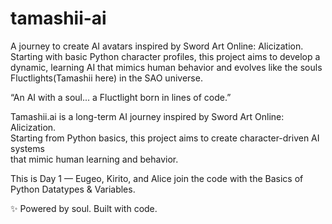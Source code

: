 # tamashii-ai
A journey to create AI avatars inspired by Sword Art Online: Alicization. Starting with basic Python character profiles, this project aims to develop a dynamic, learning AI that mimics human behavior and evolves like the souls Fluctlights(Tamashii here) in the SAO universe.

“An AI with a soul... a Fluctlight born in lines of code.”

Tamashii.ai is a long-term AI journey inspired by Sword Art Online: Alicization.  
Starting from Python basics, this project aims to create character-driven AI systems  
that mimic human learning and behavior.

This is Day 1 — Eugeo, Kirito, and Alice join the code with the Basics of Python Datatypes & Variables.

✨ Powered by soul. Built with code.
